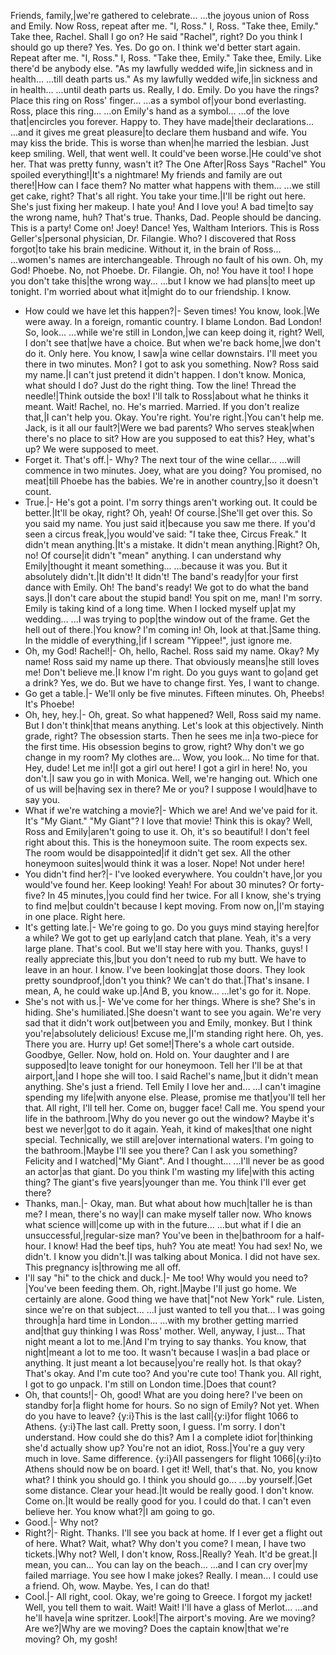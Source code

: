 Friends, family,|we're gathered to celebrate...
...the joyous union of Ross and Emily.
Now Ross, repeat after me.
"I, Ross."
I, Ross.
"Take thee, Emily."
Take thee, Rachel.
Shall I go on?
He said "Rachel", right?
Do you think I should go up there?
Yes. Yes. Do go on.
I think we'd better start again.
Repeat after me.
"I, Ross."
I, Ross.
"Take thee, Emily."
Take thee, Emily.
Like there'd be anybody else.
"As my lawfully wedded wife,|in sickness and in health...
...till death parts us."
As my lawfully wedded wife,|in sickness and in health...
...until death parts us.
Really, I do. Emily.
Do you have the rings?
Place this ring on Ross' finger...
...as a symbol of|your bond everlasting.
Ross, place this ring...
...on Emily's hand as a symbol...
...of the love that|encircles you forever.
Happy to.
They have made|their declarations...
...and it gives me great pleasure|to declare them husband and wife.
You may kiss the bride.
This is worse than when|he married the lesbian.
Just keep smiling.
Well, that went well.
It could've been worse.|He could've shot her.
That was pretty funny, wasn't it?
The One After|Ross Says "Rachel"
You spoiled everything!|It's a nightmare!
My friends and family are out there!|How can I face them?
No matter what happens with them...
...we still get cake, right?
That's all right. You take your time.|I'll be right out here.
She's just fixing her makeup.
I hate you!
And I love you!
A bad time|to say the wrong name, huh?
That's true. Thanks, Dad.
People should be dancing.
This is a party! Come on!
Joey! Dance!
Yes, Waltham Interiors.
This is Ross Geller's|personal physician, Dr. Filangie.
Who?
I discovered that Ross forgot|to take his brain medicine.
Without it, in the brain of Ross...
...women's names are interchangeable.
Through no fault of his own.
Oh, my God! Phoebe.
No, not Phoebe. Dr. Filangie.
Oh, no! You have it too!
I hope you don't take this|the wrong way...
...but I know we had plans|to meet up tonight.
I'm worried about what it|might do to our friendship.
I know.
- How could we have let this happen?|- Seven times!
You know, look.|We were away.
In a foreign, romantic country.
I blame London.
Bad London!
So, look...
...while we're still in London,|we can keep doing it, right?
Well, I don't see that|we have a choice.
But when we're back home,|we don't do it.
Only here.
You know, I saw|a wine cellar downstairs.
I'll meet you there in two minutes.
Mon? I got to ask you something.
Now?
Ross said my name.|I can't just pretend it didn't happen.
I don't know.
Monica, what should I do?
Just do the right thing.
Tow the line! Thread the needle!|Think outside the box!
I'll talk to Ross|about what he thinks it meant.
Wait! Rachel, no.
He's married.
Married.
If you don't realize that,|I can't help you.
Okay. You're right.
You're right.|You can't help me.
Jack, is it all our fault?|Were we bad parents?
Who serves steak|when there's no place to sit?
How are you supposed to eat this?
Hey, what's up?
We were supposed to meet.
- Forget it. That's off.|- Why?
The next tour of the wine cellar...
...will commence in two minutes.
Joey, what are you doing?
You promised, no meat|till Phoebe has the babies.
We're in another country,|so it doesn't count.
- True.|- He's got a point.
I'm sorry things aren't working out.
It could be better.|It'll be okay, right?
Oh, yeah! Of course.|She'll get over this.
So you said my name.
You just said it|because you saw me there.
If you'd seen a circus freak,|you would've said:
"I take thee, Circus Freak."
It didn't mean anything.|It's a mistake.
It didn't mean anything.|Right?
Oh, no! Of course|it didn't "mean" anything.
I can understand why Emily|thought it meant something...
...because it was you.
But it absolutely didn't.|It didn't! It didn't!
The band's ready|for your first dance with Emily.
Oh! The band's ready!
We got to do what the band says.|I don't care about the stupid band!
You spit on me, man!
I'm sorry.
Emily is taking kind of a long time.
When I locked myself up|at my wedding...
...I was trying to pop|the window out of the frame.
Get the hell out of there.|You know?
I'm coming in!
Oh, look at that.|Same thing.
In the middle of everything,|if I scream "Yippee!", just ignore me.
- Oh, my God! Rachel!|- Oh, hello, Rachel.
Ross said my name.
Okay? My name!
Ross said my name up there.
That obviously means|he still loves me!
Don't believe me.|I know I'm right.
Do you guys want to go|and get a drink?
Yes, we do.
But we have to change first.
Yes, I want to change.
- Go get a table.|- We'll only be five minutes.
Fifteen minutes.
Oh, Pheebs! It's Phoebe!
- Oh, hey, hey.|- Oh, great.
So what happened?
Well, Ross said my name.
But I don't think|that means anything.
Let's look at this objectively.
Ninth grade, right?
The obsession starts.
Then he sees me in|a two-piece for the first time.
His obsession begins to grow, right?
Why don't we go change in my room?
My clothes are...
Wow, you look...
No time for that.
Hey, dude! Let me in!|I got a girl out here!
I got a girl in here!
No, you don't.|I saw you go in with Monica.
Well, we're hanging out.
Which one of us will be|having sex in there? Me or you?
I suppose I would|have to say you.
- What if we're watching a movie?|- Which we are!
And we've paid for it.
It's "My Giant."
"My Giant"?
I love that movie!
Think this is okay?
Well, Ross and Emily|aren't going to use it.
Oh, it's so beautiful!
I don't feel right about this.
This is the honeymoon suite.
The room expects sex.
The room would be disappointed|if it didn't get sex.
All the other honeymoon suites|would think it was a loser.
Nope! Not under here!
- You didn't find her?|- I've looked everywhere.
You couldn't have,|or you would've found her.
Keep looking!
Yeah! For about 30 minutes?
Or forty-five?
In 45 minutes,|you could find her twice.
For all I know, she's trying to find me|but couldn't because I kept moving.
From now on,|I'm staying in one place.
Right here.
- It's getting late.|- We're going to go.
Do you guys mind staying here|for a while?
We got to get up early|and catch that plane.
Yeah, it's a very large plane.
That's cool.
But we'll stay here with you.
Thanks, guys!
I really appreciate this,|but you don't need to rub my butt.
We have to leave in an hour.
I know. I've been looking|at those doors.
They look pretty soundproof,|don't you think?
We can't do that.|That's insane.
I mean, A, he could wake up.|And B, you know...
...let's go for it.
Nope.
- She's not with us.|- We've come for her things.
Where is she?
She's in hiding. She's humiliated.|She doesn't want to see you again.
We're very sad that it didn't work out|between you and Emily, monkey.
But I think you're|absolutely delicious!
Excuse me,|I'm standing right here.
Oh, yes.
There you are.
Hurry up! Get some!|There's a whole cart outside.
Goodbye, Geller.
Now, hold on. Hold on.
Your daughter and I are supposed|to leave tonight for our honeymoon.
Tell her I'll be at that airport,|and I hope she will too.
I said Rachel's name,|but it didn't mean anything.
She's just a friend.
Tell Emily I love her and...
...I can't imagine spending my life|with anyone else.
Please, promise me that|you'll tell her that.
All right, I'll tell her.
Come on, bugger face!
Call me.
You spend your life in the bathroom.|Why do you never go out the window?
Maybe it's best we never|got to do it again.
Yeah, it kind of makes|that one night special.
Technically, we still are|over international waters.
I'm going to the bathroom.|Maybe I'll see you there?
Can I ask you something?
Felicity and I watched|"My Giant". And I thought...
...I'll never be as good an actor|as that giant.
Do you think I'm wasting my life|with this acting thing?
The giant's five years|younger than me.
You think I'll ever get there?
- Thanks, man.|- Okay, man.
But what about how much|taller he is than me?
I mean, there's no way|I can make myself taller now.
Who knows what science will|come up with in the future...
...but what if I die an unsuccessful,|regular-size man?
You've been in the|bathroom for a half-hour.
I know!
Had the beef tips, huh?
You ate meat!
You had sex!
No, we didn't.
I know you didn't.|I was talking about Monica.
I did not have sex.
This pregnancy is|throwing me all off.
- I'll say "hi" to the chick and duck.|- Me too!
Why would you need to?|You've been feeding them.
Oh, right.|Maybe I'll just go home.
We certainly are alone.
Good thing we have that|"not New York" rule.
Listen, since we're on that subject...
...I just wanted to tell you that...
I was going through|a hard time in London...
...with my brother getting married and|that guy thinking I was Ross' mother.
Well, anyway, I just...
That night meant a lot to me.|And I'm trying to say thanks.
You know, that night|meant a lot to me too.
It wasn't because I was|in a bad place or anything.
It just meant a lot because|you're really hot.
Is that okay?
That's okay.
And I'm cute too?
And you're cute too!
Thank you.
All right, I got to go unpack.
I'm still on London time.|Does that count?
- Oh, that counts!|- Oh, good!
What are you doing here?
I've been on standby for|a flight home for hours.
So no sign of Emily?
Not yet.
When do you have to leave?
{y:i}This is the last call|{y:i}for flight 1066 to Athens.
{y:i}The last call.
Pretty soon, I guess.
I'm sorry.
I don't understand.
How could she do this?
Am I a complete idiot for|thinking she'd actually show up?
You're not an idiot, Ross.|You're a guy very much in love.
Same difference.
{y:i}All passengers for flight 1066|{y:i}to Athens should now be on board.
I get it!
Well, that's that.
No, you know what?
I think you should go.
I think you should go...
...by yourself.|Get some distance.
Clear your head.|It would be really good.
I don't know.
Come on.|It would be really good for you.
I could do that.
I can't even believe her.
You know what?|I am going to go.
- Good.|- Why not?
- Right?|- Right.
Thanks.
I'll see you back at home.
If I ever get a flight out of here.
What? Wait, what?
Why don't you come?
I mean, I have two tickets.|Why not?
Well, I don't know, Ross.|Really?
Yeah. It'd be great.|I mean, you can...
You can lay on the beach...
...and I can cry over|my failed marriage.
You see how I make jokes?
Really. I mean...
I could use a friend.
Oh, wow. Maybe.
Yes, I can do that!
- Cool.|- All right, cool.
Okay, we're going to Greece.
I forgot my jacket!
Well, you tell them to wait.
Wait! Wait!
I'll have a glass of Merlot...
...and he'll have|a wine spritzer.
Look!|The airport's moving.
Are we moving?
Are we?|Why are we moving?
Does the captain know|that we're moving?
Oh, my gosh!